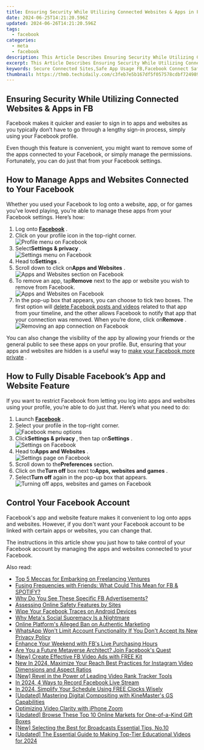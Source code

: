 ```yaml
---
title: Ensuring Security While Utilizing Connected Websites & Apps in FB
date: 2024-06-25T14:21:20.596Z
updated: 2024-06-26T14:21:20.596Z
tags:
  - facebook
categories:
  - meta
  - facebook
description: This Article Describes Ensuring Security While Utilizing Connected Websites & Apps in FB
excerpt: This Article Describes Ensuring Security While Utilizing Connected Websites & Apps in FB
keywords: Secure Connected Sites,Safe App Usage FB,Facebook Connect Safety,Protect Online Web Apps,Security for FB Integration,Safe FB App Interaction,Enhanced FB Site Security
thumbnail: https://thmb.techidaily.com/c3feb7e5b167df5f057578cdbf724989b5f25148052cd8949359804b1109e7ca.png
---
```


## Ensuring Security While Utilizing Connected Websites & Apps in FB

 Facebook makes it quicker and easier to sign in to apps and websites as you typically don’t have to go through a lengthy sign-in process, simply using your Facebook profile.

 Even though this feature is convenient, you might want to remove some of the apps connected to your Facebook, or simply manage the permissions. Fortunately, you can do just that from your Facebook settings.

## How to Manage Apps and Websites Connected to Your Facebook

 Whether you used your Facebook to log onto a website, app, or for games you’ve loved playing, you’re able to manage these apps from your Facebook settings. Here’s how:

1. Log onto **[Facebook](https://www.facebook.com/)**  .
2. Click on your profile icon in the top-right corner.  
![Profile menu on Facebook](https://static1.makeuseofimages.com/wordpress/wp-content/uploads/2022/09/Profile-Facebook-Page.jpg)
3. Select**Settings & privacy** .  
![Settings menu on Facebook](https://static1.makeuseofimages.com/wordpress/wp-content/uploads/2022/09/Profile-Settings-Page.jpg)
4. Head to**Settings** .
5. Scroll down to click on**Apps and Websites** .  
![Apps and Websites section on Facebook](https://static1.makeuseofimages.com/wordpress/wp-content/uploads/2022/09/Facebook-Apps-Settings.jpg)
6. To remove an app, tap**Remove** next to the app or website you wish to remove from Facebook.  
![Apps and Websites on Facebook](https://static1.makeuseofimages.com/wordpress/wp-content/uploads/2022/09/Facebook-App-Removal.jpg)
7. In the pop-up box that appears, you can choose to tick two boxes. The first option will [delete Facebook posts and videos](https://www.makeuseof.com/how-to-delete-facebook-posts/) related to that app from your timeline, and the other allows Facebook to notify that app that your connection was removed. When you’re done, click on**Remove** .  
![Removing an app connection on Facebook](https://static1.makeuseofimages.com/wordpress/wp-content/uploads/2022/09/App-Removal-Confirmation.jpg)

 You can also change the visibility of the app by allowing your friends or the general public to see these apps on your profile. But, ensuring that your apps and websites are hidden is a useful way to [make your Facebook more private](https://www.makeuseof.com/facebook-privacy-settings-you-should-change/) .

## How to Fully Disable Facebook’s App and Website Feature

 If you want to restrict Facebook from letting you log into apps and websites using your profile, you’re able to do just that. Here’s what you need to do:

1. Launch **[Facebook](https://www.makeuseof.com/how-to-delete-facebook-posts/)**  .
2. Select your profile in the top-right corner.  
![Facebook menu options](https://static1.makeuseofimages.com/wordpress/wp-content/uploads/2022/09/Facebook-Menu-Profile.jpg)
3. Click**Settings & privacy** , then tap on**Settings** .  
![Settings on Facebook](https://static1.makeuseofimages.com/wordpress/wp-content/uploads/2022/09/Facebook-Settings-Menu.jpg)
4. Head to**Apps and Websites** .  
![Settings page on Facebook](https://static1.makeuseofimages.com/wordpress/wp-content/uploads/2022/09/Facebook-Turn-Off.jpg)
5. Scroll down to the**Preferences** section.
6. Click on the**Turn off** box next to**Apps, websites and games** .
7. Select**Turn off** again in the pop-up box that appears.  
![Turning off apps, websites and games on Facebook](https://static1.makeuseofimages.com/wordpress/wp-content/uploads/2022/09/Facebook-Disable-Feature.jpg)

## Control Your Facebook Account

 Facebook's app and website feature makes it convenient to log onto apps and websites. However, if you don't want your Facebook account to be linked with certain apps or websites, you can change that.

 The instructions in this article show you just how to take control of your Facebook account by managing the apps and websites connected to your Facebook.


<ins class="adsbygoogle"
     style="display:block"
     data-ad-format="autorelaxed"
     data-ad-client="ca-pub-7571918770474297"
     data-ad-slot="1223367746"></ins>



<ins class="adsbygoogle"
     style="display:block"
     data-ad-client="ca-pub-7571918770474297"
     data-ad-slot="8358498916"
     data-ad-format="auto"
     data-full-width-responsive="true"></ins>

<span class="atpl-alsoreadstyle">Also read:</span>
<div><ul>
<li><a href="https://facebook.techidaily.com/top-5-meccas-for-embarking-on-freelancing-ventures/"><u>Top 5 Meccas for Embarking on Freelancing Ventures</u></a></li>
<li><a href="https://facebook.techidaily.com/fusing-frequencies-with-friends-what-could-this-mean-for-fb-and-spotify/"><u>Fusing Frequencies with Friends: What Could This Mean for FB & SPOTIFY?</u></a></li>
<li><a href="https://facebook.techidaily.com/why-do-you-see-these-specific-fb-advertisements/"><u>Why Do You See These Specific FB Advertisements?</u></a></li>
<li><a href="https://facebook.techidaily.com/assessing-online-safety-features-by-sites/"><u>Assessing Online Safety Features by Sites</u></a></li>
<li><a href="https://facebook.techidaily.com/wipe-your-facebook-traces-on-android-devices/"><u>Wipe Your Facebook Traces on Android Devices</u></a></li>
<li><a href="https://facebook.techidaily.com/why-metas-social-supremacy-is-a-nightmare/"><u>Why Meta's Social Supremacy Is a Nightmare</u></a></li>
<li><a href="https://facebook.techidaily.com/online-platforms-alleged-ban-on-authentic-marketing/"><u>Online Platform's Alleged Ban on Authentic Marketing</u></a></li>
<li><a href="https://facebook.techidaily.com/whatsapp-wont-limit-account-functionality-if-you-dont-accept-its-new-privacy-policy/"><u>WhatsApp Won't Limit Account Functionality If You Don't Accept Its New Privacy Policy</u></a></li>
<li><a href="https://facebook.techidaily.com/enhance-your-weekend-with-fbs-live-purchasing-hours/"><u>Enhance Your Weekend with FB's Live Purchasing Hours</u></a></li>
<li><a href="https://facebook.techidaily.com/1719152004902-are-you-a-future-metaverse-architect-join-facebooks-quest/"><u>Are You a Future Metaverse Architect? Join Facebook's Quest</u></a></li>
<li><a href="https://facebook-video-content.techidaily.com/new-create-effective-fb-video-ads-with-free-kit/"><u>[New] Create Effective FB Video Ads with FREE Kit</u></a></li>
<li><a href="https://smart-video-editing.techidaily.com/new-in-2024-maximize-your-reach-best-practices-for-instagram-video-dimensions-and-aspect-ratios/"><u>New In 2024, Maximize Your Reach Best Practices for Instagram Video Dimensions and Aspect Ratios</u></a></li>
<li><a href="https://youtube-help.techidaily.com/new-revel-in-the-power-of-leading-video-rank-tracker-tools/"><u>[New] Revel in the Power of Leading Video Rank Tracker Tools</u></a></li>
<li><a href="https://screen-recording.techidaily.com/in-2024-4-ways-to-record-facebook-live-stream/"><u>In 2024, 4 Ways to Record Facebook Live Stream</u></a></li>
<li><a href="https://article-posts.techidaily.com/in-2024-simplify-your-schedule-using-free-clocks-wisely/"><u>In 2024, Simplify Your Schedule  Using FREE Clocks Wisely</u></a></li>
<li><a href="https://extra-approaches.techidaily.com/updated-mastering-digital-compositing-with-kinemasters-gs-capabilities/"><u>[Updated] Mastering Digital Compositing with KineMaster's GS Capabilities</u></a></li>
<li><a href="https://extra-resources.techidaily.com/optimizing-video-clarity-with-iphone-zoom/"><u>Optimizing Video Clarity with iPhone Zoom</u></a></li>
<li><a href="https://extra-hints.techidaily.com/updated-browse-these-top-10-online-markets-for-one-of-a-kind-gift-boxes/"><u>[Updated] Browse These Top 10 Online Markets for One-of-a-Kind Gift Boxes</u></a></li>
<li><a href="https://extra-approaches.techidaily.com/new-selecting-the-best-for-broadcasts-essential-tips-no10/"><u>[New] Selecting the Best for Broadcasts  Essential Tips, No.10</u></a></li>
<li><a href="https://desktop-recording.techidaily.com/updated-the-essential-guide-to-making-top-tier-educational-videos-for-2024/"><u>[Updated] The Essential Guide to Making Top-Tier Educational Videos for 2024</u></a></li>
</ul></div>
